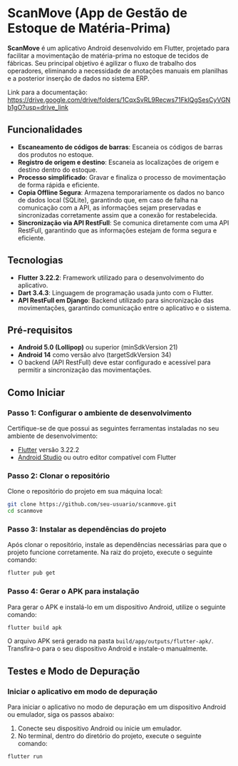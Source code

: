 
# ScanMove (App de Gestão de Estoque de Matéria-Prima)

**ScanMove** é um aplicativo Android desenvolvido em Flutter, projetado para facilitar a movimentação de matéria-prima no estoque de tecidos de fábricas. Seu principal objetivo é agilizar o fluxo de trabalho dos operadores, eliminando a necessidade de anotações manuais em planilhas e a posterior inserção de dados no sistema ERP.

Link para a documentação: https://drive.google.com/drive/folders/1CqxSvRL9Recws71FklQgSesCyVGNb1gO?usp=drive_link

## Funcionalidades

- **Escaneamento de códigos de barras**: Escaneia os códigos de barras dos produtos no estoque.
- **Registro de origem e destino**: Escaneia as localizações de origem e destino dentro do estoque.
- **Processo simplificado**: Gravar e finaliza o processo de movimentação de forma rápida e eficiente.
- **Copia Offline Segura**: Armazena temporariamente os dados no banco de dados local (SQLite), garantindo que, em caso de falha na comunicação com a API, as informações sejam preservadas e sincronizadas corretamente assim que a conexão for restabelecida.
- **Sincronização via API RestFull**: Se comunica diretamente com uma API RestFull, garantindo que as informações estejam de forma segura e eficiente.

## Tecnologias

- **Flutter 3.22.2**: Framework utilizado para o desenvolvimento do aplicativo.
- **Dart 3.4.3**: Linguagem de programação usada junto com o Flutter.
- **API RestFull em Django**: Backend utilizado para sincronização das movimentações, garantindo comunicação entre o aplicativo e o sistema.

## Pré-requisitos

- **Android 5.0 (Lollipop)** ou superior (minSdkVersion 21)
- **Android 14** como versão alvo (targetSdkVersion 34)
- O backend (API RestFull) deve estar configurado e acessível para permitir a sincronização das movimentações.


## Como Iniciar

### Passo 1: Configurar o ambiente de desenvolvimento

Certifique-se de que possui as seguintes ferramentas instaladas no seu ambiente de desenvolvimento:

- [Flutter](https://flutter.dev/docs/get-started/install) versão 3.22.2
- [Android Studio](https://developer.android.com/studio) ou outro editor compatível com Flutter

### Passo 2: Clonar o repositório

Clone o repositório do projeto em sua máquina local:

```bash
git clone https://github.com/seu-usuario/scanmove.git
cd scanmove
```

### Passo 3: Instalar as dependências do projeto

Após clonar o repositório, instale as dependências necessárias para que o projeto funcione corretamente. Na raiz do projeto, execute o seguinte comando:

```bash
flutter pub get
```

### Passo 4: Gerar o APK para instalação

Para gerar o APK e instalá-lo em um dispositivo Android, utilize o seguinte comando:

```bash
flutter build apk
```

O arquivo APK será gerado na pasta `build/app/outputs/flutter-apk/`. Transfira-o para o seu dispositivo Android e instale-o manualmente.

## Testes e Modo de Depuração

### Iniciar o aplicativo em modo de depuração

Para iniciar o aplicativo no modo de depuração em um dispositivo Android ou emulador, siga os passos abaixo:

1. Conecte seu dispositivo Android ou inicie um emulador.
2. No terminal, dentro do diretório do projeto, execute o seguinte comando:

```bash
flutter run

